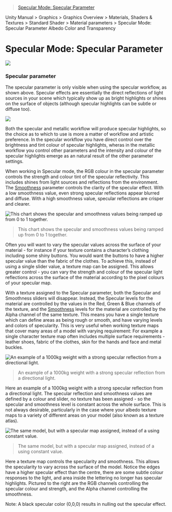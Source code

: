 > [Specular Mode: Specular Parameter](http://docs.unity3d.com/Manual/StandardShaderMaterialParameterSpecular.html)

Unity Manual > Graphics > Graphics Overview > Materials, Shaders & Textures > Standard Shader > Material parameters > Specular Mode: Specular Parameter
Albedo Color and Transparency

# Specular Mode: Specular Parameter

![](http://docs.unity3d.com/uploads/Main/StandardShaderSpecularMode.png)

### Specular parameter

The specular parameter is only visible when using the specular workflow, as shown above. Specular effects are essentially the direct reflections of light sources in your scene which typically show up as bright highlights or shines on the surface of objects (although specular highlights can be subtle or diffuse too).

![](http://docs.unity3d.com/uploads/Main/StandardShaderParameterSpecularSmoothness.png)

Both the specular and metallic workflow will produce specular highlights, so the choice as to which to use is more a matter of workflow and artistic preference. In the specular workflow you have direct control over the brightness and tint colour of specular highlights, wheras in the metallic workflow you control other parameters and the intensity and colour of the specular highlights emerge as an natural result of the other parameter settings.

When working in Specular mode, the RGB colour in the specular parameter controls the strength and colour tint of the specular reflectivity. This includes shines from light sources and reflections from the environment. The [Smoothness](http://docs.unity3d.com/Manual/StandardShaderMaterialParameterSmoothness.html) parameter controls the clarity of the specular effect. With a low smoothness value, even strong specular reflections appear blurred and diffuse. With a high smoothness value, specular reflections are crisper and clearer.

![This chart shows the specular and smoothness values being ramped up from 0 to 1 together.](http://docs.unity3d.com/uploads/Main/StandardShaderReflectivityGraduationTable.svg)
> This chart shows the specular and smoothness values being ramped up from 0 to 1 together.

Often you will want to vary the specular values across the surface of your material - for instance if your texture contains a character’s clothing including some shiny buttons. You would want the buttons to have a higher specular value than the fabric of the clothes. To achieve this, instead of using a single slider value, a texture map can be assigned. This allows greater control - you can vary the strength and colour of the specular light reflections across the surface of the material according to the pixel colours of your specular map.

With a texture assigned to the Specular parameter, both the Specular and Smoothness sliders will disappear. Instead, the Specular levels for the material are controlled by the values in the Red, Green & Blue channels of the texture, and the [Smoothness](http://docs.unity3d.com/Manual/StandardShaderMaterialParameterSmoothness.html) levels for the material are controlled by the Alpha channel of the same texture. This means you have a single texture which can define areas as being rough or smooth, and have varying levels and colors of specularity. This is very useful when working texture maps that cover many areas of a model with varying requirement: For example a single character texture map often includes multiple surface requirements - leather shoes, fabric of the clothes, skin for the hands and face and metal buckles.

![An example of a 1000kg weight with a strong specular reflection from a directional light.](http://docs.unity3d.com/uploads/Main/StandardShaderSpecularCol1000kgWeight.png)
>An example of a 1000kg weight with a strong specular reflection from a directional light.

Here an example of a 1000kg weight with a strong specular reflection from a directional light. The specular reflection and smoothness values are defined by a colour and slider, no texture has been assigned - so the specular and smoothness level is constant across the whole surface. This is not always desirable, particularly in the case where your albedo texture maps to a variety of different areas on your model (also known as a texture atlas).

![The same model, but with a specular map assigned, instead of a using constant value.](http://docs.unity3d.com/uploads/Main/StandardShaderSpecularMap1000kgWeight.png)
> The same model, but with a specular map assigned, instead of a using constant value.

Here a texture map controls the specularity and smoothness. This allows the specularity to vary across the surface of the model. Notice the edges have a higher specular effect than the centre, there are some subtle colour responses to the light, and area inside the lettering no longer has specular highlights. Pictured to the right are the RGB channels controlling the specular colour and strength, and the Alpha channel controlling the smoothness.

Note: A black specular color (0,0,0) results in nulling out the specular effect.
